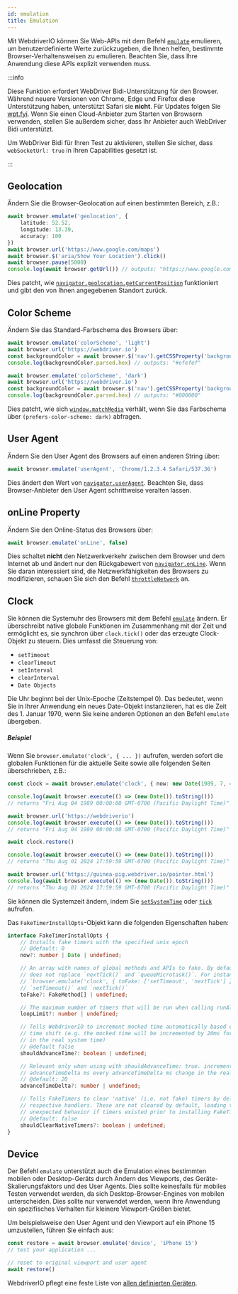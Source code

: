 ```yaml
---
id: emulation
title: Emulation
---
```


Mit WebdriverIO können Sie Web-APIs mit dem Befehl [`emulate`](/docs/api/browser/emulate) emulieren, um benutzerdefinierte Werte zurückzugeben, die Ihnen helfen, bestimmte Browser-Verhaltensweisen zu emulieren. Beachten Sie, dass Ihre Anwendung diese APIs explizit verwenden muss.

<LiteYouTubeEmbed
    id="2bQXzIB_97M"
    title="WebdriverIO Tutorials: The Emulate Command - Emulate Web APIs at Runtime with WebdriverIO"
/>

:::info

Diese Funktion erfordert WebDriver Bidi-Unterstützung für den Browser. Während neuere Versionen von Chrome, Edge und Firefox diese Unterstützung haben, unterstützt Safari sie __nicht__. Für Updates folgen Sie [wpt.fyi](https://wpt.fyi/results/webdriver/tests/bidi/script/add_preload_script/add_preload_script.py?label=experimental&label=master&aligned). Wenn Sie einen Cloud-Anbieter zum Starten von Browsern verwenden, stellen Sie außerdem sicher, dass Ihr Anbieter auch WebDriver Bidi unterstützt.

Um WebDriver Bidi für Ihren Test zu aktivieren, stellen Sie sicher, dass `webSocketUrl: true` in Ihren Capabilities gesetzt ist.

:::

## Geolocation

Ändern Sie die Browser-Geolocation auf einen bestimmten Bereich, z.B.:

```ts
await browser.emulate('geolocation', {
    latitude: 52.52,
    longitude: 13.39,
    accuracy: 100
})
await browser.url('https://www.google.com/maps')
await browser.$('aria/Show Your Location').click()
await browser.pause(5000)
console.log(await browser.getUrl()) // outputs: "https://www.google.com/maps/@52.52,13.39,16z?entry=ttu"
```

Dies patcht, wie [`navigator.geolocation.getCurrentPosition`](https://developer.mozilla.org/en-US/docs/Web/API/Geolocation/getCurrentPosition) funktioniert und gibt den von Ihnen angegebenen Standort zurück.

## Color Scheme

Ändern Sie das Standard-Farbschema des Browsers über:

```ts
await browser.emulate('colorScheme', 'light')
await browser.url('https://webdriver.io')
const backgroundColor = await browser.$('nav').getCSSProperty('background-color')
console.log(backgroundColor.parsed.hex) // outputs: "#efefef"

await browser.emulate('colorScheme', 'dark')
await browser.url('https://webdriver.io')
const backgroundColor = await browser.$('nav').getCSSProperty('background-color')
console.log(backgroundColor.parsed.hex) // outputs: "#000000"
```

Dies patcht, wie sich [`window.matchMedia`](https://developer.mozilla.org/en-US/docs/Web/API/Window/matchMedia) verhält, wenn Sie das Farbschema über `(prefers-color-scheme: dark)` abfragen.

## User Agent

Ändern Sie den User Agent des Browsers auf einen anderen String über:

```ts
await browser.emulate('userAgent', 'Chrome/1.2.3.4 Safari/537.36')
```

Dies ändert den Wert von [`navigator.userAgent`](https://developer.mozilla.org/en-US/docs/Web/API/Navigator/userAgent). Beachten Sie, dass Browser-Anbieter den User Agent schrittweise veralten lassen.

## onLine Property

Ändern Sie den Online-Status des Browsers über:

```ts
await browser.emulate('onLine', false)
```

Dies schaltet __nicht__ den Netzwerkverkehr zwischen dem Browser und dem Internet ab und ändert nur den Rückgabewert von [`navigator.onLine`](https://developer.mozilla.org/en-US/docs/Web/API/Navigator/onLine). Wenn Sie daran interessiert sind, die Netzwerkfähigkeiten des Browsers zu modifizieren, schauen Sie sich den Befehl [`throttleNetwork`](/docs/api/browser/throttleNetwork) an.

## Clock

Sie können die Systemuhr des Browsers mit dem Befehl [`emulate`](/docs/emulation) ändern. Er überschreibt native globale Funktionen im Zusammenhang mit der Zeit und ermöglicht es, sie synchron über `clock.tick()` oder das erzeugte Clock-Objekt zu steuern. Dies umfasst die Steuerung von:

- `setTimeout`
- `clearTimeout`
- `setInterval`
- `clearInterval`
- `Date Objects`

Die Uhr beginnt bei der Unix-Epoche (Zeitstempel 0). Das bedeutet, wenn Sie in Ihrer Anwendung ein neues Date-Objekt instanziieren, hat es die Zeit des 1. Januar 1970, wenn Sie keine anderen Optionen an den Befehl `emulate` übergeben.

##### Beispiel

Wenn Sie `browser.emulate('clock', { ... })` aufrufen, werden sofort die globalen Funktionen für die aktuelle Seite sowie alle folgenden Seiten überschrieben, z.B.:

```ts
const clock = await browser.emulate('clock', { now: new Date(1989, 7, 4) })

console.log(await browser.execute(() => (new Date()).toString()))
// returns "Fri Aug 04 1989 00:00:00 GMT-0700 (Pacific Daylight Time)"

await browser.url('https://webdriverio')
console.log(await browser.execute(() => (new Date()).toString()))
// returns "Fri Aug 04 1989 00:00:00 GMT-0700 (Pacific Daylight Time)"

await clock.restore()

console.log(await browser.execute(() => (new Date()).toString()))
// returns "Thu Aug 01 2024 17:59:59 GMT-0700 (Pacific Daylight Time)"

await browser.url('https://guinea-pig.webdriver.io/pointer.html')
console.log(await browser.execute(() => (new Date()).toString()))
// returns "Thu Aug 01 2024 17:59:59 GMT-0700 (Pacific Daylight Time)"
```

Sie können die Systemzeit ändern, indem Sie [`setSystemTime`](/docs/api/clock/setSystemTime) oder [`tick`](/docs/api/clock/tick) aufrufen.

Das `FakeTimerInstallOpts`-Objekt kann die folgenden Eigenschaften haben:

```ts
interface FakeTimerInstallOpts {
    // Installs fake timers with the specified unix epoch
    // @default: 0
    now?: number | Date | undefined;

    // An array with names of global methods and APIs to fake. By default, WebdriverIO
    // does not replace `nextTick()` and `queueMicrotask()`. For instance,
    // `browser.emulate('clock', { toFake: ['setTimeout', 'nextTick'] })` will fake only
    // `setTimeout()` and `nextTick()`
    toFake?: FakeMethod[] | undefined;

    // The maximum number of timers that will be run when calling runAll() (default: 1000)
    loopLimit?: number | undefined;

    // Tells WebdriverIO to increment mocked time automatically based on the real system
    // time shift (e.g. the mocked time will be incremented by 20ms for every 20ms change
    // in the real system time)
    // @default false
    shouldAdvanceTime?: boolean | undefined;

    // Relevant only when using with shouldAdvanceTime: true. increment mocked time by
    // advanceTimeDelta ms every advanceTimeDelta ms change in the real system time
    // @default: 20
    advanceTimeDelta?: number | undefined;

    // Tells FakeTimers to clear 'native' (i.e. not fake) timers by delegating to their
    // respective handlers. These are not cleared by default, leading to potentially
    // unexpected behavior if timers existed prior to installing FakeTimers.
    // @default: false
    shouldClearNativeTimers?: boolean | undefined;
}
```

## Device

Der Befehl `emulate` unterstützt auch die Emulation eines bestimmten mobilen oder Desktop-Geräts durch Ändern des Viewports, des Geräte-Skalierungsfaktors und des User Agents. Dies sollte keinesfalls für mobiles Testen verwendet werden, da sich Desktop-Browser-Engines von mobilen unterscheiden. Dies sollte nur verwendet werden, wenn Ihre Anwendung ein spezifisches Verhalten für kleinere Viewport-Größen bietet.

Um beispielsweise den User Agent und den Viewport auf ein iPhone 15 umzustellen, führen Sie einfach aus:

```ts
const restore = await browser.emulate('device', 'iPhone 15')
// test your application ...

// reset to original viewport and user agent
await restore()
```

WebdriverIO pflegt eine feste Liste von [allen definierten Geräten](https://github.com/webdriverio/webdriverio/blob/main/packages/webdriverio/src/deviceDescriptorsSource.ts).